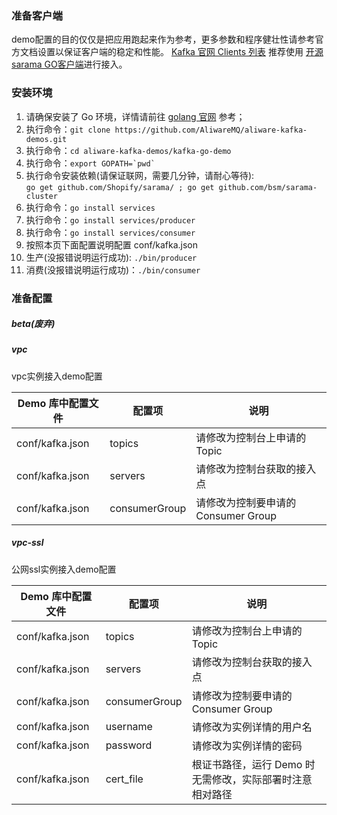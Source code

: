 ### 准备客户端
demo配置的目的仅仅是把应用跑起来作为参考，更多参数和程序健壮性请参考官方文档设置以保证客户端的稳定和性能。
[Kafka 官网 Clients 列表](https://cwiki.apache.org/confluence/display/KAFKA/Clients#Clients-Go(AKAgolang)) 
推荐使用 [开源 sarama GO客户端](https://github.com/Shopify/sarama)进行接入。

### 安装环境
1. 请确保安装了 Go 环境，详情请前往 [golang 官网](https://golang.org "golang 官网") 参考；
2. 执行命令：`git clone https://github.com/AliwareMQ/aliware-kafka-demos.git`
3. 执行命令：`cd aliware-kafka-demos/kafka-go-demo`
4. 执行命令：<code>export GOPATH=\`pwd\`</code>
5. 执行命令安装依赖(请保证联网，需要几分钟，请耐心等待): 
</br>`go get github.com/Shopify/sarama/ ; go get github.com/bsm/sarama-cluster`
6. 执行命令：`go install services`
7. 执行命令：`go install services/producer`
8. 执行命令：`go install services/consumer`
9. 按照本页下面配置说明配置 conf/kafka.json
10. 生产(没报错说明运行成功): `./bin/producer`
11. 消费(没报错说明运行成功)：`./bin/consumer`


### 准备配置

##### beta(废弃)

##### vpc
vpc实例接入demo配置

| Demo 库中配置文件 |配置项| 说明 |
| --- | --- | --- |
| conf/kafka.json | topics | 请修改为控制台上申请的 Topic |
| conf/kafka.json | servers | 请修改为控制台获取的接入点 |
| conf/kafka.json  | consumerGroup | 请修改为控制要申请的 Consumer Group |

##### vpc-ssl
公网ssl实例接入demo配置

| Demo 库中配置文件 |配置项| 说明 |
| --- | --- | --- |
| conf/kafka.json | topics | 请修改为控制台上申请的 Topic |
| conf/kafka.json | servers | 请修改为控制台获取的接入点 |
| conf/kafka.json  | consumerGroup | 请修改为控制要申请的 Consumer Group |
| conf/kafka.json	|username	|请修改为实例详情的用户名|
| conf/kafka.json	|password	|请修改为实例详情的密码|
|conf/kafka.json	|cert_file	|根证书路径，运行 Demo 时无需修改，实际部署时注意相对路径|
